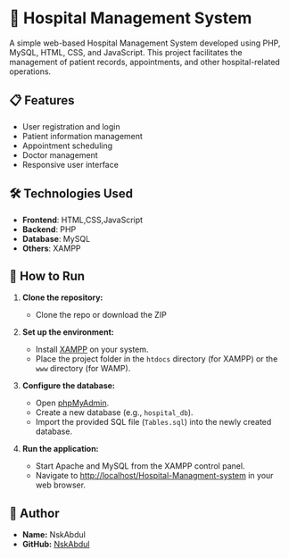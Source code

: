 # 🏥 Hospital Management System

A simple web-based Hospital Management System developed using PHP, MySQL, HTML, CSS, and JavaScript. This project facilitates the management of patient records, appointments, and other hospital-related operations.

## 📋 Features

- User registration and login
- Patient information management
- Appointment scheduling
- Doctor management
- Responsive user interface

## 🛠️ Technologies Used

- **Frontend**: HTML,CSS,JavaScript
- **Backend**: PHP
- **Database**: MySQL
- **Others**: XAMPP

## 🚀 How to Run

1. **Clone the repository:**
   - Clone the repo or download the ZIP

2. **Set up the environment:**
   - Install [XAMPP](https://www.apachefriends.org/index.html) on your system.
   - Place the project folder in the `htdocs` directory (for XAMPP) or the `www` directory (for WAMP).

3. **Configure the database:**
   - Open [phpMyAdmin](http://localhost/phpmyadmin/).
   - Create a new database (e.g., `hospital_db`).
   - Import the provided SQL file (`Tables.sql`) into the newly created database.

4. **Run the application:**
   - Start Apache and MySQL from the XAMPP control panel.
   - Navigate to [http://localhost/Hospital-Managment-system](http://localhost/Hospital-Managment-system) in your web browser.

## 👤 Author

- **Name:** NskAbdul
- **GitHub:** [NskAbdul](https://github.com/NskAbdul)
